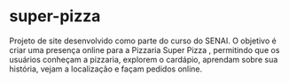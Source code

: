 # super-pizza
Projeto de site desenvolvido como parte do curso do SENAI. O objetivo é criar uma presença online para a Pizzaria Super Pizza , permitindo que os usuários conheçam a pizzaria, explorem o cardápio, aprendam sobre sua história, vejam a localização e façam pedidos online.
